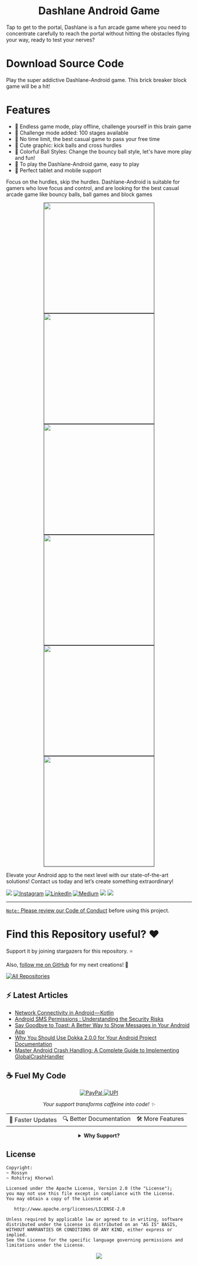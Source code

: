 <p align="center">
  <h1 align="center">Dashlane Android Game</h1>
  
Tap to get to the portal, Dashlane is a fun arcade game where you need to concentrate carefully to reach the portal without hitting the obstacles flying your way, ready to test your nerves?



# Download Source Code
Play the super addictive  Dashlane-Android game. This brick breaker block game will be a hit!


#  Features

- 🔹 Endless game mode, play offline, challenge yourself in this brain game
- 🎈 Challenge mode added: 100 stages available
- 🔹 No time limit, the best casual game to pass your free time
- 🎈 Cute graphic: kick balls and cross hurdles
- 🔹 Colorful Ball Styles: Change the bouncy ball style, let's have more play and fun!
- 🎈 To play the Dashlane-Android game, easy to play
- 🎈 Perfect tablet and mobile support

Focus on the hurdles, skip the hurdles. Dashlane-Android is suitable for gamers who love focus and control, and are looking for the best casual arcade game like bouncy balls, ball games and block games

<p align="center">
    <a href="">
      <img src="https://user-images.githubusercontent.com/97843190/188790681-570e2ce6-5dfc-412b-bc81-29a11d00b4e5.png" width="300"/>
    </a>
    <a href="">
      <img src="https://user-images.githubusercontent.com/97843190/188790680-1f0d8652-dc87-406b-970a-96d53cb13e86.png" width="300"/>
    </a>
    <a href="">
      <img src="https://user-images.githubusercontent.com/97843190/188790678-7b754050-19eb-477d-878c-0856918fc0dc.png" width="300"/>
    </a>
       <a href="">
      <img src="https://user-images.githubusercontent.com/97843190/188790676-ab34f4dd-8193-45d8-88a9-aaddaedcb59e.png" width="300"/>
    </a>
        <a href="">
      <img src="https://user-images.githubusercontent.com/97843190/188790674-850d59d8-2c1b-4c6b-a164-45d53c6890c8.png" width="300"/>
    </a>
        <a href="">
      <img src="https://user-images.githubusercontent.com/97843190/188790670-8b9856d6-6ae0-490a-acd4-25c1298b2be5.png" width="300"/>
    </a>
  </p>


  
Elevate your Android app to the next level with our state-of-the-art solutions! Contact us today and let’s create something extraordinary!

<div align="start">
  
<a href="mailto:banrossyn@gmail.com"><img src="https://img.shields.io/badge/Gmail-EA4335.svg?logo=Gmail&logoColor=white"></a>
[![Instagram](https://img.shields.io/badge/Instagram-%23E4405F.svg?logo=Instagram&logoColor=white)](https://instagram.com/rohitraj.khorwal) [![LinkedIn](https://img.shields.io/badge/LinkedIn-%230077B5.svg?logo=linkedin&logoColor=white)](https://www.linkedin.com/in/rohitrajkhorwal/) [![Medium](https://img.shields.io/badge/Medium-12100E?logo=medium&logoColor=white)](https://medium.com/@rohitrajkhorwal) 
<a href="https://t.me/banrossyn" target="_blank"><img src="https://img.shields.io/badge/Telegram-26A5E4.svg?logo=Telegram&logoColor=white"></a>
<a href="https://wa.me/+919694260426/" target="_blank"><img src="https://img.shields.io/badge/WhatsApp-25D366.svg?logo=WhatsApp&logoColor=white">
</div>


---

`Note:` Please review our [Code of Conduct](./CODE_OF_CONDUCT.md) before using this project.
# Find this Repository useful? ❤️

Support it by joining stargazers for this repository. ⭐

Also, [follow me on GitHub](https://github.com/AndroidWithRossyn/) for my next creations! 🤩

<p align="left">
<a href="https://github.com/AndroidWithRossyn?tab=repositories&sort=stargazers"><img alt="All Repositories" title="All Repositories" src="https://custom-icon-badges.demolab.com/badge/-Click%20Here%20For%20All%20My%20Repos-1F222E?style=for-the-badge&logoColor=white&logo=repo"/></a>
  
</p>


## :zap: Latest Articles

<!-- ARTICLES:START -->
- [Network Connectivity in Android — Kotlin](https://rohitrajkhorwal.medium.com/network-connectivity-in-android-kotlin-7bd3c3adee13?source=rss-40883ee5aa3e------2)
- [Android SMS Permissions : Understanding the Security Risks](https://rohitrajkhorwal.medium.com/android-sms-permissions-be33fe30ee41?source=rss-40883ee5aa3e------2)
- [Say Goodbye to Toast: A Better Way to Show Messages in Your Android App](https://rohitrajkhorwal.medium.com/say-goodbye-to-toast-a-better-way-to-show-messages-in-your-android-app-58622a6578a2?source=rss-40883ee5aa3e------2)
- [Why You Should Use Dokka 2.0.0 for Your Android Project Documentation](https://rohitrajkhorwal.medium.com/why-you-should-use-dokka-2-0-0-for-your-android-project-documentation-5d8f931a38dd?source=rss-40883ee5aa3e------2)
- [Master Android Crash Handling: A Complete Guide to Implementing GlobalCrashHandler](https://rohitrajkhorwal.medium.com/android-crash-handling-c6252b6cbd2b?source=rss-40883ee5aa3e------2)
<!-- ARTICLES:END -->




## ☕ Fuel My Code

<div align="center">
  <a href="https://www.paypal.com/paypalme/banrossyn">
    <img src="https://img.shields.io/badge/Support_My_Work-00457C?style=for-the-badge&logo=paypal&logoColor=white" alt="PayPal"/>
  </a>
   <a href="https://github.com/AndroidWithRossyn/AndroidWithRossyn/blob/main/donate/upi_scan.jpg?raw=true">
    <img src="https://img.shields.io/badge/Support_via_UPI-4CAF50?style=for-the-badge&logo=google-pay&logoColor=white" alt="UPI"/>
  </a>
  <p><i>Your support transforms caffeine into code! ✨</i></p>
  
  <table>
    <tr>
      <td>🚀 Faster Updates</td>
      <td>🔍 Better Documentation</td>
      <td>🛠️ More Features</td>
    </tr>
  </table>
  
  <details>
    <summary><b>Why Support?</b></summary>
    <p>Every contribution helps me dedicate more time to creating high-quality open source Code. Your support directly translates to better software for everyone!</p>
  </details>
</div>



## License

```
Copyright: 
~ Rossyn
~ Rohitraj Khorwal

Licensed under the Apache License, Version 2.0 (the "License");
you may not use this file except in compliance with the License.
You may obtain a copy of the License at

   http://www.apache.org/licenses/LICENSE-2.0

Unless required by applicable law or agreed to in writing, software
distributed under the License is distributed on an "AS IS" BASIS,
WITHOUT WARRANTIES OR CONDITIONS OF ANY KIND, either express or implied.
See the License for the specific language governing permissions and
limitations under the License.
```

<p align="center">
  <img src="https://capsule-render.vercel.app/api?type=waving&color=gradient&height=60&section=footer"/>
</p>


